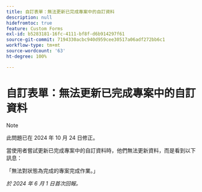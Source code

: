```yaml
---
title: 自訂表單：無法更新已完成專案中的自訂資料
description: null
hidefromtoc: true
feature: Custom Forms
exl-id: b5283181-16fc-4111-bf8f-d6b914297f61
source-git-commit: 7194330acbc940d959cee30517a06adf272bb6c1
workflow-type: tm+mt
source-wordcount: '63'
ht-degree: 100%

---
```


# 自訂表單：無法更新已完成專案中的自訂資料

>[!NOTE]
>
>此問題已在 2024 年 10 月 24 日修正。

當使用者嘗試更新已完成專案中的自訂資料時，他們無法更新資料，而是看到以下訊息：

「無法對狀態為完成的專案完成作業。」

_於 2024 年 6 月 1 日首次回報。_
